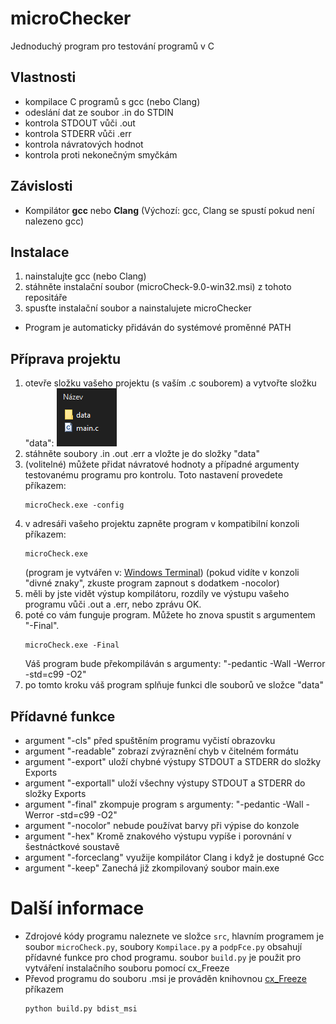 # microChecker
Jednoduchý program pro testování programů v C

## Vlastnosti
  - kompilace C programů s gcc (nebo Clang)
  - odeslání dat ze soubor .in do STDIN
  - kontrola STDOUT vůči .out
  - kontrola STDERR vůči .err
  - kontrola návratových hodnot
  - kontrola proti nekonečným smyčkám

## Závislosti
 - Kompilátor **gcc** nebo **Clang** (Výchozí: gcc, Clang se spustí pokud není nalezeno gcc)

## Instalace
 1) nainstalujte gcc (nebo Clang)
 2) stáhněte instalační soubor (microCheck-9.0-win32.msi) z tohoto repositáře
 3) spusťte instalační soubor a nainstalujete microChecker
 - Program je automaticky přidáván do systémové proměnné PATH

## Příprava projektu
1) otevře složku vašeho projektu (s vaším .c souborem) a vytvořte složku "data":
![projekt](/src/Obrazky/projekt.png)
2) stáhněte soubory .in .out .err a vložte je do složky "data"
3) (volitelné) můžete přidat návratové hodnoty a případné argumenty testovanému programu pro kontrolu. Toto nastavení provedete příkazem:
    ```
    microCheck.exe -config
    ```
4) v adresáři vašeho projektu zapněte program v kompatibilní konzoli příkazem:
    ```
    microCheck.exe
    ```
    (program je vytvářen v: [Windows Terminal](https://www.microsoft.com/en-us/p/windows-terminal/9n0dx20hk701))
    (pokud vidíte v konzoli "divné znaky", zkuste program zapnout s dodatkem -nocolor)
5) měli by jste vidět výstup kompilátoru, rozdíly ve výstupu vašeho programu vůči .out a .err, nebo zprávu OK.
6) poté co vám funguje program. Můžete ho znova spustit s argumentem "-Final".
    ```
    microCheck.exe -Final
    ```
    Váš program bude překompiláván s argumenty: "-pedantic -Wall -Werror -std=c99 -O2"
7) po tomto kroku váš program splňuje funkci dle souborů ve složce "data"

## Přídavné funkce
 - argument "-cls" před spuštěním programu vyčistí obrazovku
 - argument "-readable" zobrazí zvýraznění chyb v čitelném formátu
 - argument "-export" uloží chybné výstupy STDOUT a STDERR do složky Exports
 - argument "-exportall" uloží všechny výstupy STDOUT a STDERR do složky Exports
 - argument "-final" zkompuje program s argumenty: "-pedantic -Wall -Werror -std=c99 -O2"
 - argument "-nocolor" nebude používat barvy při výpise do konzole
 - argument "-hex" Kromě znakového výstupu vypíše i porovnání v šestnáctkové soustavě 
 - argument "-forceclang" využije kompilátor Clang i když je dostupné Gcc 
 - argument "-keep" Zanechá již zkompilovaný soubor main.exe

# Další informace
 - Zdrojové kódy programu naleznete ve složce `src`, hlavním programem je soubor `microCheck.py`, soubory `Kompilace.py` a `podpFce.py` obsahují přídavné funkce pro chod programu. soubor `build.py` je použit pro vytváření instalačního souboru pomocí cx_Freeze
 - Převod programu do souboru .msi je prováděn knihovnou [cx_Freeze](https://pypi.org/project/cx-Freeze/) příkazem
     ```
    python build.py bdist_msi
     ```